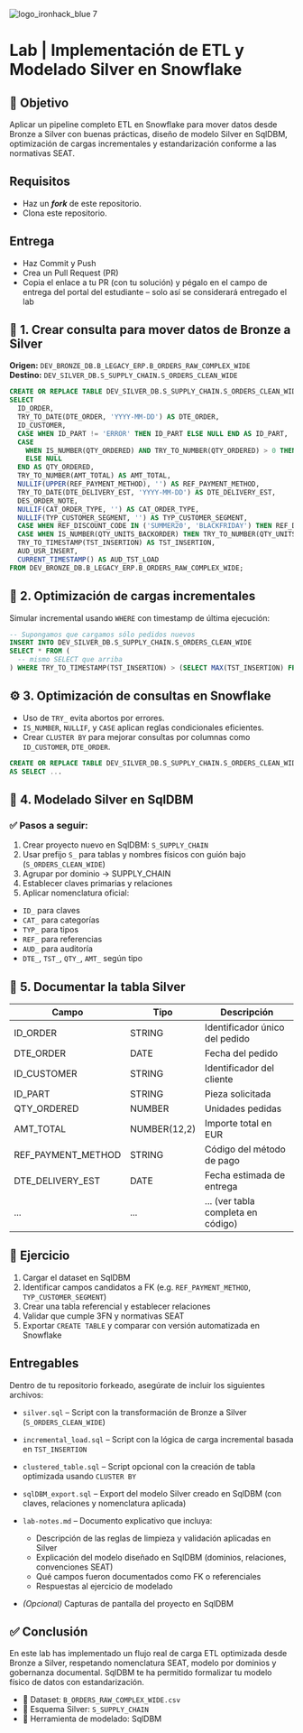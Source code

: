 ![logo_ironhack_blue 7](https://user-images.githubusercontent.com/23629340/40541063-a07a0a8a-601a-11e8-91b5-2f13e4e6b441.png)

# Lab | Implementación de ETL y Modelado Silver en Snowflake

## 🧭 Objetivo

Aplicar un pipeline completo ETL en Snowflake para mover datos desde Bronze a Silver con buenas prácticas, diseño de modelo Silver en SqlDBM, optimización de cargas incrementales y estandarización conforme a las normativas SEAT.

## Requisitos

* Haz un ***fork*** de este repositorio.
* Clona este repositorio.

## Entrega

- Haz Commit y Push
- Crea un Pull Request (PR)
- Copia el enlace a tu PR (con tu solución) y pégalo en el campo de entrega del portal del estudiante – solo así se considerará entregado el lab

## 🧱 1. Crear consulta para mover datos de Bronze a Silver

**Origen:** `DEV_BRONZE_DB.B_LEGACY_ERP.B_ORDERS_RAW_COMPLEX_WIDE`  
**Destino:** `DEV_SILVER_DB.S_SUPPLY_CHAIN.S_ORDERS_CLEAN_WIDE`

```sql
CREATE OR REPLACE TABLE DEV_SILVER_DB.S_SUPPLY_CHAIN.S_ORDERS_CLEAN_WIDE AS
SELECT
  ID_ORDER,
  TRY_TO_DATE(DTE_ORDER, 'YYYY-MM-DD') AS DTE_ORDER,
  ID_CUSTOMER,
  CASE WHEN ID_PART != 'ERROR' THEN ID_PART ELSE NULL END AS ID_PART,
  CASE 
    WHEN IS_NUMBER(QTY_ORDERED) AND TRY_TO_NUMBER(QTY_ORDERED) > 0 THEN TRY_TO_NUMBER(QTY_ORDERED)
    ELSE NULL 
  END AS QTY_ORDERED,
  TRY_TO_NUMBER(AMT_TOTAL) AS AMT_TOTAL,
  NULLIF(UPPER(REF_PAYMENT_METHOD), '') AS REF_PAYMENT_METHOD,
  TRY_TO_DATE(DTE_DELIVERY_EST, 'YYYY-MM-DD') AS DTE_DELIVERY_EST,
  DES_ORDER_NOTE,
  NULLIF(CAT_ORDER_TYPE, '') AS CAT_ORDER_TYPE,
  NULLIF(TYP_CUSTOMER_SEGMENT, '') AS TYP_CUSTOMER_SEGMENT,
  CASE WHEN REF_DISCOUNT_CODE IN ('SUMMER20', 'BLACKFRIDAY') THEN REF_DISCOUNT_CODE ELSE NULL END AS REF_DISCOUNT_CODE,
  CASE WHEN IS_NUMBER(QTY_UNITS_BACKORDER) THEN TRY_TO_NUMBER(QTY_UNITS_BACKORDER) ELSE NULL END AS QTY_UNITS_BACKORDER,
  TRY_TO_TIMESTAMP(TST_INSERTION) AS TST_INSERTION,
  AUD_USR_INSERT,
  CURRENT_TIMESTAMP() AS AUD_TST_LOAD
FROM DEV_BRONZE_DB.B_LEGACY_ERP.B_ORDERS_RAW_COMPLEX_WIDE;
```

## 🚀 2. Optimización de cargas incrementales

Simular incremental usando `WHERE` con timestamp de última ejecución:

```sql
-- Supongamos que cargamos sólo pedidos nuevos
INSERT INTO DEV_SILVER_DB.S_SUPPLY_CHAIN.S_ORDERS_CLEAN_WIDE
SELECT * FROM (
  -- mismo SELECT que arriba
) WHERE TRY_TO_TIMESTAMP(TST_INSERTION) > (SELECT MAX(TST_INSERTION) FROM DEV_SILVER_DB.S_SUPPLY_CHAIN.S_ORDERS_CLEAN_WIDE);
```

## ⚙️ 3. Optimización de consultas en Snowflake

- Uso de `TRY_` evita abortos por errores.
- `IS_NUMBER`, `NULLIF`, y `CASE` aplican reglas condicionales eficientes.
- Crear `CLUSTER BY` para mejorar consultas por columnas como `ID_CUSTOMER`, `DTE_ORDER`.

```sql
CREATE OR REPLACE TABLE DEV_SILVER_DB.S_SUPPLY_CHAIN.S_ORDERS_CLEAN_WIDE CLUSTER BY (ID_CUSTOMER, DTE_ORDER)
AS SELECT ...
```

## 🧩 4. Modelado Silver en SqlDBM

### ✅ Pasos a seguir:

1. Crear proyecto nuevo en SqlDBM: `S_SUPPLY_CHAIN`
2. Usar prefijo `S_` para tablas y nombres físicos con guión bajo (`S_ORDERS_CLEAN_WIDE`)
3. Agrupar por dominio → SUPPLY_CHAIN
4. Establecer claves primarias y relaciones
5. Aplicar nomenclatura oficial:
  - `ID_` para claves
  - `CAT_` para categorías
  - `TYP_` para tipos
  - `REF_` para referencias
  - `AUD_` para auditoría
  - `DTE_`, `TST_`, `QTY_`, `AMT_` según tipo

## 📐 5. Documentar la tabla Silver

| Campo | Tipo | Descripción |
| --- | --- | --- |
| ID_ORDER | STRING | Identificador único del pedido |
| DTE_ORDER | DATE | Fecha del pedido |
| ID_CUSTOMER | STRING | Identificador del cliente |
| ID_PART | STRING | Pieza solicitada |
| QTY_ORDERED | NUMBER | Unidades pedidas |
| AMT_TOTAL | NUMBER(12,2) | Importe total en EUR |
| REF_PAYMENT_METHOD | STRING | Código del método de pago |
| DTE_DELIVERY_EST | DATE | Fecha estimada de entrega |
| ... | ... | ... (ver tabla completa en código) |

## 🧠 Ejercicio

1. Cargar el dataset en SqlDBM
2. Identificar campos candidatos a FK (e.g. `REF_PAYMENT_METHOD`, `TYP_CUSTOMER_SEGMENT`)
3. Crear una tabla referencial y establecer relaciones
4. Validar que cumple 3FN y normativas SEAT
5. Exportar `CREATE TABLE` y comparar con versión automatizada en Snowflake

## Entregables

Dentro de tu repositorio forkeado, asegúrate de incluir los siguientes archivos:

* `silver.sql` – Script con la transformación de Bronze a Silver (`S_ORDERS_CLEAN_WIDE`)
* `incremental_load.sql` – Script con la lógica de carga incremental basada en `TST_INSERTION`
* `clustered_table.sql` – Script opcional con la creación de tabla optimizada usando `CLUSTER BY`
* `sqlDBM_export.sql` – Export del modelo Silver creado en SqlDBM (con claves, relaciones y nomenclatura aplicada)
* `lab-notes.md` – Documento explicativo que incluya:

  * Descripción de las reglas de limpieza y validación aplicadas en Silver
  * Explicación del modelo diseñado en SqlDBM (dominios, relaciones, convenciones SEAT)
  * Qué campos fueron documentados como FK o referenciales
  * Respuestas al ejercicio de modelado
* *(Opcional)* Capturas de pantalla del proyecto en SqlDBM

## ✅ Conclusión

En este lab has implementado un flujo real de carga ETL optimizada desde Bronze a Silver, respetando nomenclatura SEAT, modelo por dominios y gobernanza documental. SqlDBM te ha permitido formalizar tu modelo físico de datos con estandarización.

- 📁 Dataset: `B_ORDERS_RAW_COMPLEX_WIDE.csv`  
- 📂 Esquema Silver: `S_SUPPLY_CHAIN`  
- 📐 Herramienta de modelado: SqlDBM